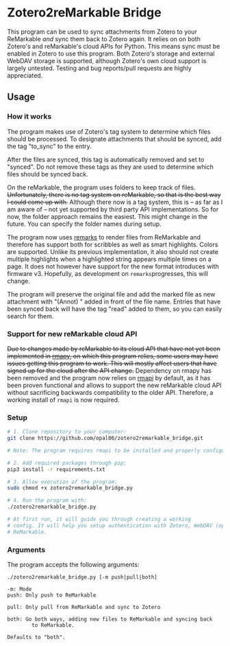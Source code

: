 # Zotero2reMarkable Bridge

This program can be used to sync attachments from Zotero to your ReMarkable
*and* sync them back to Zotero again.
It relies on on both Zotero's and reMarkable's cloud APIs for Python. This means
sync must be enabled in Zotero to use this program. Both Zotero's storage and external WebDAV storage is supported, 
although Zotero's own cloud support is largely untested. Testing and bug reports/pull requests are highly appreciated.

## Usage 

### How it works

The program makes use of Zotero's tag system to determine which files should be processed.
To designate attachments that should be synced, add the tag "to_sync" to the entry.

After the files are synced, this tag is automatically removed and set to "synced".
Do not remove these tags as they are used to determine which files should be synced back.

On the reMarkable, the program uses folders to keep track of files. ~~Unfortunately, there
is no tag system on reMarkable, so that is the best way I could come up with.~~ Although there now is a tag system, this is – as far as I am aware of – not yet supported by third party API implementations. So for now, the folder approach remains the easiest. This might change in the future. You can specify the folder names
during setup.

The program now uses [remarks](https://github.com/lucasrla/remarks.git) to render files from ReMarkable and therefore has support both for scribbles as well as smart highlights. Colors are supported. Unlike its previous implementation, it also should not create multiple highlights when a highlighted string appears multiple times on a page. It does not however have support for the new format introduces with firmware v3. Hopefully, as development on `remarks`progresses, this will change.

The program will preserve the original file and add the marked file as new attachment with "(Annot) " added in front of the file name.
Entries that have been synced back will have the tag "read" added to them, so you can easily search for them.

### Support for new reMarkable cloud API
~~Due to changes made by reMarkable to its cloud API that have not yet been implemented in [rmapy](https://github.com/subutux/rmapy/), on which this program relies, some users may have issues getting this program to work. This will mostly affect users that have signed up for the cloud after the API change.~~
Dependency on rmapy has been removed and the program now relies on [rmapi](https://github.com/juruen/rmapi) by default, as it has been proven functional and allows to support the new reMarkable cloud API without sacrificing backwards compatibility to the older API. Therefore, a working install of `rmapi` is now required. 

### Setup

```bash
# 1. Clone repository to your computer:
git clone https://github.com/opal06/zotero2remarkable_bridge.git

# Note: The program requires rmapi to be installed and properly configured. Please refer to rmapi's [Readme](https://github.com/juruen/rmapi/blob/master/README.md) for instructions.

# 2. Add required packages through pip:
pip3 install -r requirements.txt

# 3. Allow execution of the program:
sudo chmod +x zotero2remarkable_bridge.py

# 4. Run the program with:
./zotero2remarkable_bridge.py

# At first run, it will guide you through creating a working
# config. It will help you setup authentication with Zotero, WebDAV (optional), and
# ReMarkable.
```

### Arguments

The program accepts the following arguments:

```
./zotero2remarkable_bridge.py [-m push|pull|both]

-m: Mode
push: Only push to ReMarkable

pull: Only pull from ReMarkable and sync to Zotero

both: Go both ways, adding new files to ReMarkable and syncing back
        to ReMarkable.
        
Defaults to "both".
```
